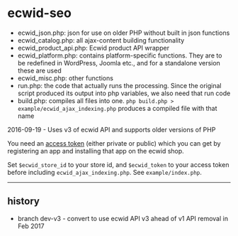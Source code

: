 ecwid-seo
=========

* ecwid_json.php: json for use on older PHP without built in json functions
* ecwid_catalog.php: all ajax-content building functionality
* ecwid_product_api.php: Ecwid product API wrapper
* ecwid_platform.php: contains platform-specific functions. They are to be redefined in WordPress, Joomla etc., and for a standalone version these are used
* ecwid_misc.php: other functions
* run.php: the code that actually runs the processing. Since the original script produced its output into php variables, we also need that run code
* build.php: compiles all files into one. `php build.php > example/ecwid_ajax_indexing.php` produces a compiled file with that name

2016-09-19 - Uses v3 of ecwid API and supports older versions of PHP

You need an [access token](https://developers.ecwid.com/api-documentation#access-tokens) (either private or public) which you can get by registering an app and installing that app on the ecwid shop.

Set `$ecwid_store_id` to your store id, and `$ecwid_token` to your access token before including `ecwid_ajax_indexing.php`.
See `example/index.php`.

---

## history

* branch dev-v3 - convert to use ecwid API v3 ahead of v1 API removal in Feb 2017

